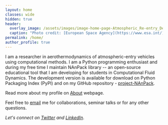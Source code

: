 ```yaml
---
layout: home
classes: wide
hidden: true
header:
  overlay_image: /assets/images/image-home-page-Atmospheric_Re-entry_Demonstrator.jpg
  caption: "Photo credit: [European Space Agency](https://www.esa.int/)"
permalink: /home/
author_profile: true
---
```

I am a researcher in aerothermodynamics of atmospheric-entry vehicles using computational methods. I am a Python programming enthusiast and during my free time I maintain NAnPack library -- an open-source educational tool that I am developing for students in Computational Fluid Dynamics. The development version is available for download on Python Packaging Index (PyPI) and on my GitHub repository - [project-NAnPack](https://github.com/vxsharma-14/project-NAnPack).

Read more about my profile on [About](/about/) webpage.

Feel free to [email](mailto:vxsharma14@gmail.com) me for collaborations, seminar talks or for any other questions.

*Let's connect on [Twitter](https://twitter.com/DrVishal_aero) and [LinkedIn](https://www.linkedin.com/in/vishalsharmaofficial/)*. 